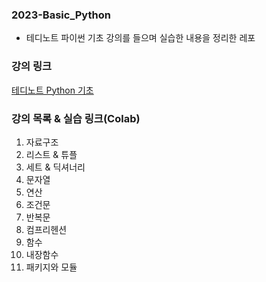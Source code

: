 ### 2023-Basic_Python

* 테디노트 파이썬 기초 강의를 들으며 실습한 내용을 정리한 레포
  
### 강의 링크
[테디노트 Python 기초](https://www.youtube.com/watch?v=dpwTOQri42s)

### 강의 목록 & 실습 링크(Colab)

01. 자료구조 
02. 리스트 & 튜플 
03. 세트 & 딕셔너리 
04. 문자열 
05. 연산 
06. 조건문 
07. 반복문 
08. 컴프리헨션 
09. 함수 
10. 내장함수 
11. 패키지와 모듈 
